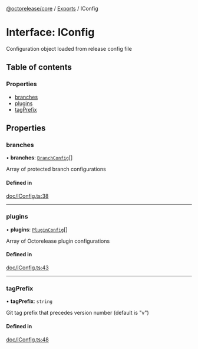 [@octorelease/core](../README.md) / [Exports](../modules.md) / IConfig

# Interface: IConfig

Configuration object loaded from release config file

## Table of contents

### Properties

- [branches](IConfig.md#branches)
- [plugins](IConfig.md#plugins)
- [tagPrefix](IConfig.md#tagprefix)

## Properties

### branches

• **branches**: [`BranchConfig`](../modules.md#branchconfig)[]

Array of protected branch configurations

#### Defined in

[doc/IConfig.ts:38](https://github.com/t1m0thyj/octorelease/blob/11f83ae/packages/core/src/doc/IConfig.ts#L38)

___

### plugins

• **plugins**: [`PluginConfig`](../modules.md#pluginconfig)[]

Array of Octorelease plugin configurations

#### Defined in

[doc/IConfig.ts:43](https://github.com/t1m0thyj/octorelease/blob/11f83ae/packages/core/src/doc/IConfig.ts#L43)

___

### tagPrefix

• **tagPrefix**: `string`

Git tag prefix that precedes version number (default is "v")

#### Defined in

[doc/IConfig.ts:48](https://github.com/t1m0thyj/octorelease/blob/11f83ae/packages/core/src/doc/IConfig.ts#L48)
